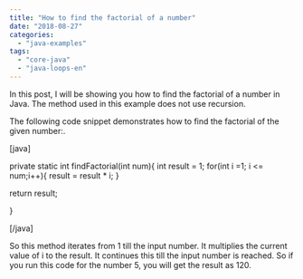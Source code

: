 ```yaml
---
title: "How to find the factorial of a number"
date: "2018-08-27"
categories: 
  - "java-examples"
tags: 
  - "core-java"
  - "java-loops-en"
---
```


In this post, I will be showing you how to find the factorial of a number in Java. The method used in this example does not use recursion.

The following code snippet demonstrates how to find the factorial of the given number:.

\[java\]

private static int findFactorial(int num){ int result = 1; for(int i =1; i <= num;i++){ result = result \* i; }

return result;

}

\[/java\]

So this method iterates from 1 till the input number. It multiplies the current value of i to the result. It continues this till the input number is reached. So if you run this code for the number 5, you will get the result as 120.
